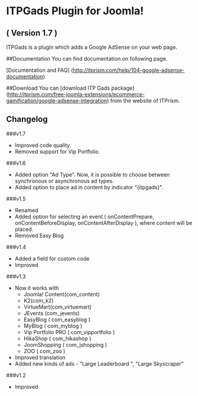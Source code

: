 ITPGads Plugin for Joomla!
==========================
( Version 1.7 )
--------------------------

ITPGads is a plugin which adds a Google AdSense on your web page.

##Documentation
You can find documentation on following page.

[Documentation and FAQ] (http://itprism.com/help/104-google-adsense-documentation)

##Download
You can [download ITP Gads package] (http://itprism.com/free-joomla-extensions/ecommerce-gamification/google-adsense-integration) from the website of ITPrism.

Changelog
---------

###v1.7
* Improved code quality.
* Removed support for Vip Portfolio.

###v1.6
* Added option "Ad Type". Now, it is possible to choose between synchronous or asynchronous ad types.
* Added option to place ad in content by indicator "{itpgads}".

###v1.5
* Renamed
* Added option for selecting an event ( onContentPrepare, onContentBeforeDisplay, onContentAfterDisplay ), where content will be placed. 
* Removed Easy Blog

###v1.4
* Added a field for custom code
* Improved

###v1.3
* Now it works with 
    * Joomla! Content(com_content)
    * K2(com_k2)
    * VirtueMart(com_virtuemart)
    * JEvents (com_jevents)
    * EasyBlog ( com_easyblog )
    * MyBlog ( com_myblog )
    * Vip Portfolio PRO ( com_vipportfolio )
    * HikaShop ( com_hikashop )
    * JoomShopping ( com_jshopping )
    * ZOO ( com_zoo )
* Improved translation
* Added new kinds of ads - "Large Leaderboard ", "Large Skyscraper" 

###v1.2
* Improved 
